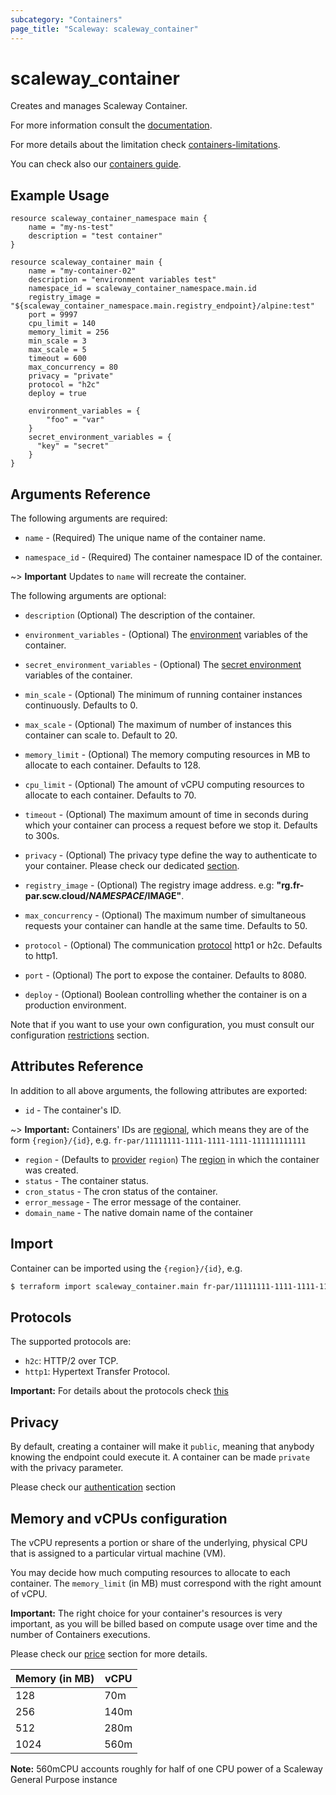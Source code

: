 ```yaml
---
subcategory: "Containers"
page_title: "Scaleway: scaleway_container"
---
```


# scaleway_container

Creates and manages Scaleway Container.

For more information consult the [documentation](https://www.scaleway.com/en/docs/faq/serverless-containers/).

For more details about the limitation check [containers-limitations](https://www.scaleway.com/en/docs/compute/containers/reference-content/containers-limitations/).

You can check also our [containers guide](https://www.scaleway.com/en/docs/compute/containers/concepts/).

## Example Usage

```hcl
resource scaleway_container_namespace main {
    name = "my-ns-test"
    description = "test container"
}

resource scaleway_container main {
    name = "my-container-02"
    description = "environment variables test"
    namespace_id = scaleway_container_namespace.main.id
    registry_image = "${scaleway_container_namespace.main.registry_endpoint}/alpine:test"
    port = 9997
    cpu_limit = 140
    memory_limit = 256
    min_scale = 3
    max_scale = 5
    timeout = 600
    max_concurrency = 80
    privacy = "private"
    protocol = "h2c"
    deploy = true

    environment_variables = {
        "foo" = "var"
    }
    secret_environment_variables = {
      "key" = "secret"
    }
}
```

## Arguments Reference

The following arguments are required:

- `name` - (Required) The unique name of the container name.

- `namespace_id` - (Required) The container namespace ID of the container.

~> **Important** Updates to `name` will recreate the container.

The following arguments are optional:

- `description` (Optional) The description of the container.

- `environment_variables` - (Optional) The [environment](https://www.scaleway.com/en/docs/compute/containers/concepts/#environment-variables) variables of the container.

- `secret_environment_variables` - (Optional) The [secret environment](https://www.scaleway.com/en/docs/compute/containers/concepts/#secrets) variables of the container.

- `min_scale` - (Optional) The minimum of running container instances continuously. Defaults to 0.

- `max_scale` - (Optional) The maximum of number of instances this container can scale to. Default to 20.

- `memory_limit` - (Optional) The memory computing resources in MB to allocate to each container. Defaults to 128.

- `cpu_limit` - (Optional) The amount of vCPU computing resources to allocate to each container. Defaults to 70.

- `timeout` - (Optional) The maximum amount of time in seconds during which your container can process a request before we stop it. Defaults to 300s.

- `privacy` - (Optional) The privacy type define the way to authenticate to your container. Please check our dedicated [section](https://developers.scaleway.com/en/products/containers/api/#protocol-9dd4c8).

- `registry_image` - (Optional) The registry image address. e.g: **"rg.fr-par.scw.cloud/$NAMESPACE/$IMAGE"**.

- `max_concurrency` - (Optional) The maximum number of simultaneous requests your container can handle at the same time. Defaults to 50.

- `protocol` - (Optional) The communication [protocol](https://developers.scaleway.com/en/products/containers/api/#protocol-9dd4c8) http1 or h2c. Defaults to http1.

- `port` - (Optional) The port to expose the container. Defaults to 8080.

- `deploy` - (Optional) Boolean controlling whether the container is on a production environment.

Note that if you want to use your own configuration, you must consult our configuration [restrictions](https://www.scaleway.com/en/docs/compute/containers/reference-content/containers-limitations/#configuration-restrictions) section.

## Attributes Reference

In addition to all above arguments, the following attributes are exported:

- `id` - The container's ID.

~> **Important:** Containers' IDs are [regional](../guides/regions_and_zones.md#resource-ids), which means they are of the form `{region}/{id}`, e.g. `fr-par/11111111-1111-1111-1111-111111111111`

- `region` - (Defaults to [provider](../index.md#region) `region`) The [region](../guides/regions_and_zones.md#regions) in which the container was created.
- `status` - The container status.
- `cron_status` - The cron status of the container.
- `error_message` - The error message of the container.
- `domain_name` - The native domain name of the container

## Import

Container can be imported using the `{region}/{id}`, e.g.

```bash
$ terraform import scaleway_container.main fr-par/11111111-1111-1111-1111-111111111111
```

## Protocols

The supported protocols are:

* `h2c`: HTTP/2 over TCP.
* `http1`: Hypertext Transfer Protocol.

**Important:** For details about the protocols check [this](https://httpd.apache.org/docs/2.4/howto/http2.html)

## Privacy

By default, creating a container will make it `public`, meaning that anybody knowing the endpoint could execute it.
A container can be made `private` with the privacy parameter.

Please check our [authentication](https://developers.scaleway.com/en/products/containers/api/#protocol-9dd4c8) section

## Memory and vCPUs configuration

The vCPU represents a portion or share of the underlying, physical CPU that is assigned to a particular virtual machine (VM).

You may decide how much computing resources to allocate to each container.
The `memory_limit` (in MB) must correspond with the right amount of vCPU.

**Important:** The right choice for your container's resources is very important, as you will be billed based on compute usage over time and the number of Containers executions.

Please check our [price](https://www.scaleway.com/en/docs/faq/serverless-containers/#prices) section for more details.

| Memory (in MB) | vCPU |
|----------------|------|
| 128            | 70m  |
| 256            | 140m |
| 512            | 280m |
| 1024           | 560m |

**Note:** 560mCPU accounts roughly for half of one CPU power of a Scaleway General Purpose instance